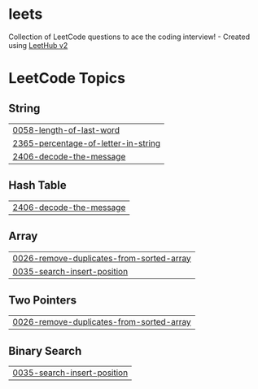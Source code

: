 # leets
Collection of LeetCode questions to ace the coding interview! - Created using [LeetHub v2](https://github.com/arunbhardwaj/LeetHub-2.0)

<!---LeetCode Topics Start-->
# LeetCode Topics
## String
|  |
| ------- |
| [0058-length-of-last-word](https://github.com/baguscodes/leets/tree/master/0058-length-of-last-word) |
| [2365-percentage-of-letter-in-string](https://github.com/baguscodes/leets/tree/master/2365-percentage-of-letter-in-string) |
| [2406-decode-the-message](https://github.com/baguscodes/leets/tree/master/2406-decode-the-message) |
## Hash Table
|  |
| ------- |
| [2406-decode-the-message](https://github.com/baguscodes/leets/tree/master/2406-decode-the-message) |
## Array
|  |
| ------- |
| [0026-remove-duplicates-from-sorted-array](https://github.com/baguscodes/leets/tree/master/0026-remove-duplicates-from-sorted-array) |
| [0035-search-insert-position](https://github.com/baguscodes/leets/tree/master/0035-search-insert-position) |
## Two Pointers
|  |
| ------- |
| [0026-remove-duplicates-from-sorted-array](https://github.com/baguscodes/leets/tree/master/0026-remove-duplicates-from-sorted-array) |
## Binary Search
|  |
| ------- |
| [0035-search-insert-position](https://github.com/baguscodes/leets/tree/master/0035-search-insert-position) |
<!---LeetCode Topics End-->